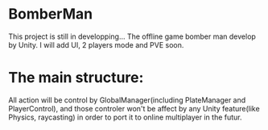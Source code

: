 # BomberMan
This project is still in developping...
The offline game bomber man develop by Unity.
I will add UI, 2 players mode and PVE soon.
# The main structure:
All action will be control by GlobalManager(including PlateManager and PlayerControl), and those controler won't be affect by any Unity feature(like Physics, raycasting) in order to port it to online multiplayer in the futur.
